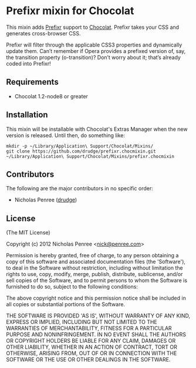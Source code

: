 # Prefixr mixin for Chocolat

This mixin adds [Prefixr](http://prefixr.com) support to [Chocolat](http://chocolatapp.com). Prefixr takes your CSS and generates cross-browser CSS.

Prefixr will filter through the applicable CSS3 properties and dynamically update them. Can’t remember if Opera provides a prefixed version of, say, the transition property (o-transition)? Don’t worry about it; that’s already coded into Prefixr!

## Requirements

 * Chocolat 1.2-node8 or greater

## Installation

This mixin will be installable with Chocolat's Extras Manager when the new version is released. Until then, do something like:

    mkdir -p ~/Library/Application\ Support/Chocolat/Mixins/
    git clone https://github.com/drudge/prefixr.chocmixin.git ~/Library/Application\ Support/Chocolat/Mixins/prefixr.chocmixin

## Contributors

The following are the major contributors in no specific order:

  * Nicholas Penree ([drudge](http://github.com/drudge))

## License 

(The MIT License)

Copyright (c) 2012 Nicholas Penree &lt;nick@penree.com&gt;

Permission is hereby granted, free of charge, to any person obtaining
a copy of this software and associated documentation files (the
'Software'), to deal in the Software without restriction, including
without limitation the rights to use, copy, modify, merge, publish,
distribute, sublicense, and/or sell copies of the Software, and to
permit persons to whom the Software is furnished to do so, subject to
the following conditions:

The above copyright notice and this permission notice shall be
included in all copies or substantial portions of the Software.

THE SOFTWARE IS PROVIDED 'AS IS', WITHOUT WARRANTY OF ANY KIND,
EXPRESS OR IMPLIED, INCLUDING BUT NOT LIMITED TO THE WARRANTIES OF
MERCHANTABILITY, FITNESS FOR A PARTICULAR PURPOSE AND NONINFRINGEMENT.
IN NO EVENT SHALL THE AUTHORS OR COPYRIGHT HOLDERS BE LIABLE FOR ANY
CLAIM, DAMAGES OR OTHER LIABILITY, WHETHER IN AN ACTION OF CONTRACT,
TORT OR OTHERWISE, ARISING FROM, OUT OF OR IN CONNECTION WITH THE
SOFTWARE OR THE USE OR OTHER DEALINGS IN THE SOFTWARE.
